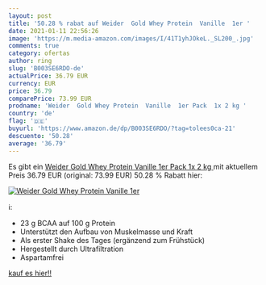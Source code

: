 ```yaml
---
layout: post
title: '50.28 % rabat auf Weider  Gold Whey Protein  Vanille  1er '
date: 2021-01-11 22:56:26
image: 'https://m.media-amazon.com/images/I/41T1yhJOkeL._SL200_.jpg'
comments: true
category: ofertas
author: ring
slug: 'B003SE6RDO-de'
actualPrice: 36.79 EUR
currency: EUR
price: 36.79
comparePrice: 73.99 EUR
prodname: 'Weider  Gold Whey Protein  Vanille  1er Pack  1x 2 kg '
country: 'de'
flag: '🇩🇪'
buyurl: 'https://www.amazon.de/dp/B003SE6RDO/?tag=tolees0ca-21'
descuento: '50.28'
average: '36.79'
---
```


Es gibt ein [Weider  Gold Whey Protein  Vanille  1er Pack  1x 2 kg ](https://www.amazon.de/dp/B003SE6RDO/?tag=tolees0ca-21) mit aktuellem Preis 36.79 EUR (original: 73.99 EUR) 50.28 % Rabatt hier:

[![Weider  Gold Whey Protein  Vanille  1er ](https://m.media-amazon.com/images/I/41T1yhJOkeL._SL200_.jpg)](https://www.amazon.de/dp/B003SE6RDO/?tag=tolees0ca-21)

ℹ️:

- 23 g BCAA auf 100 g Protein
- Unterstützt den Aufbau von Muskelmasse und Kraft
- Als erster Shake des Tages (ergänzend zum Frühstück)
- Hergestellt durch Ultrafiltration
- Aspartamfrei

[kauf es hier!!](https://www.amazon.de/dp/B003SE6RDO/?tag=tolees0ca-21)
